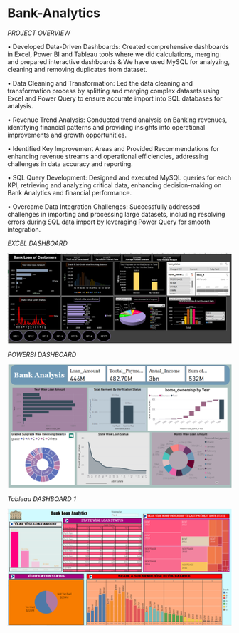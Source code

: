 # Bank-Analytics

*PROJECT OVERVIEW*

•	Developed Data-Driven Dashboards: Created comprehensive dashboards in Excel, Power BI and Tableau tools where we did calculations, merging and prepared interactive dashboards & We have used MySQL for analyzing, cleaning and removing duplicates from dataset.

•	Data Cleaning and Transformation: Led the data cleaning and transformation process by splitting and merging complex datasets using Excel and Power Query to ensure accurate import into SQL databases for analysis.

•	Revenue Trend Analysis: Conducted trend analysis on Banking revenues, identifying financial patterns and providing insights into operational improvements and growth opportunities.

•	Identified Key Improvement Areas and Provided Recommendations for enhancing revenue streams and operational efficiencies, addressing challenges in data accuracy and reporting.

•	SQL Query Development: Designed and executed MySQL queries for each KPI, retrieving and analyzing critical data, enhancing decision-making on Bank Analytics and financial performance.

•	Overcame Data Integration Challenges: Successfully addressed challenges in importing and processing large datasets, including resolving errors during SQL data import by leveraging Power Query for smooth integration.



*EXCEL DASHBOARD*

![Excel Dashboard](asset/Excel_Dashboard.png)

*POWERBI DASHBOARD*

![PowerBi_Dashboard](asset/PowerBi_Dashbord.png)


*Tableau DASHBOARD 1*

![Tableau_Dashboard](asset/Tableau_Dashboard.png)



